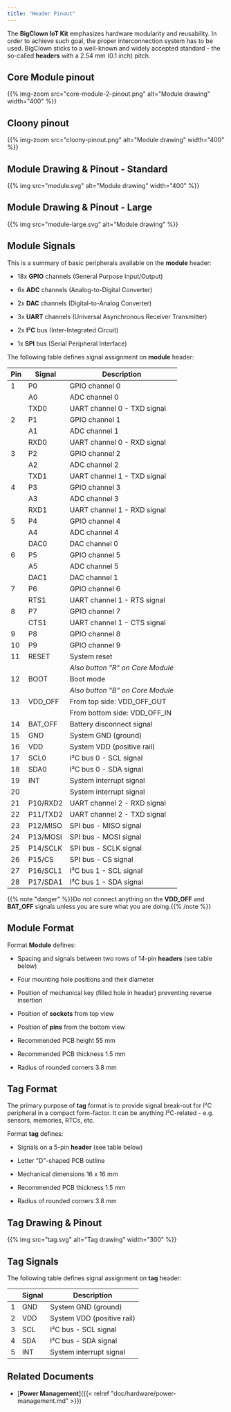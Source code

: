 ```yaml
---
title: "Header Pinout"
---
```


The **BigClown IoT Kit** emphasizes hardware modularity and reusability. In order to achieve such goal, the proper interconnection system has to be used. BigClown sticks to a well-known and widely accepted standard - the so-called **headers** with a 2.54 mm (0.1 inch) pitch.

## Core Module pinout

{{% img-zoom src="core-module-2-pinout.png" alt="Module drawing" width="400" %}}

## Cloony pinout
{{% img-zoom src="cloony-pinout.png" alt="Module drawing" width="400" %}}

## Module Drawing & Pinout - Standard

{{% img src="module.svg" alt="Module drawing" width="400" %}}

## Module Drawing & Pinout - Large

{{% img src="module-large.svg" alt="Module drawing" %}}

## Module Signals

This is a summary of basic peripherals available on the **module** header:

* 18x **GPIO** channels (General Purpose Input/Output)

* 6x **ADC** channels (Analog-to-Digital Converter)

* 2x **DAC** channels (Digital-to-Analog Converter)

* 3x **UART** channels (Universal Asynchronous Receiver Transmitter)

* 2x **I²C** bus (Inter-Integrated Circuit)

* 1x **SPI** bus (Serial Peripheral Interface)

The following table defines signal assignment on **module** header:

| Pin | Signal   | Description                      |
| --- | -------- | -------------------------------- |
| 1   | P0       | GPIO channel 0                   |
|     | A0       | ADC channel 0                    |
|     | TXD0     | UART channel 0 - TXD signal      |
| 2   | P1       | GPIO channel 1                   |
|     | A1       | ADC channel 1                    |
|     | RXD0     | UART channel 0 - RXD signal      |
| 3   | P2       | GPIO channel 2                   |
|     | A2       | ADC channel 2                    |
|     | TXD1     | UART channel 1 - TXD signal      |
| 4   | P3       | GPIO channel 3                   |
|     | A3       | ADC channel 3                    |
|     | RXD1     | UART channel 1 - RXD signal      |
| 5   | P4       | GPIO channel 4                   |
|     | A4       | ADC channel 4                    |
|     | DAC0     | DAC channel 0                    |
| 6   | P5       | GPIO channel 5                   |
|     | A5       | ADC channel 5                    |
|     | DAC1     | DAC channel 1                    |
| 7   | P6       | GPIO channel 6                   |
|     | RTS1     | UART channel 1 - RTS signal      |
| 8   | P7       | GPIO channel 7                   |
|     | CTS1     | UART channel 1 - CTS signal      |
| 9   | P8       | GPIO channel 8                   |
| 10  | P9       | GPIO channel 9                   |
| 11  | RESET    | System reset                     |
|     |          | _Also button "R" on Core Module_ |
| 12  | BOOT     | Boot mode                        |
|     |          | _Also button "B" on Core Module_ |
| 13  | VDD_OFF  | From top side: VDD_OFF_OUT       |
|     |          | From bottom side: VDD_OFF_IN     |
| 14  | BAT_OFF  | Battery disconnect signal        |
| 15  | GND      | System GND (ground)              |
| 16  | VDD      | System VDD (positive rail)       |
| 17  | SCL0     | I²C bus 0 - SCL signal           |
| 18  | SDA0     | I²C bus 0 - SDA signal           |
| 19  | INT      | System interrupt signal          |
| 20  |          | System interrupt signal          |
| 21  | P10/RXD2 | UART channel 2 - RXD signal      |
| 22  | P11/TXD2 | UART channel 2 - TXD signal      |
| 23  | P12/MISO | SPI bus - MISO signal            |
| 24  | P13/MOSI | SPI bus - MOSI signal            |
| 25  | P14/SCLK | SPI bus - SCLK signal            |
| 26  | P15/CS   | SPI bus - CS signal              |
| 27  | P16/SCL1 | I²C bus 1 - SCL signal           |
| 28  | P17/SDA1 | I²C bus 1 - SDA signal           |

{{% note "danger" %}}Do not connect anything on the **VDD_OFF** and **BAT_OFF** signals unless you are sure what you are doing.{{% /note %}}

## Module Format

Format **Module** defines:

* Spacing and signals between two rows of 14-pin **headers** (see table below)

* Four mounting hole positions and their diameter

* Position of mechanical key (filled hole in header) preventing
reverse insertion

* Position of **sockets** from top view

* Position of **pins** from the bottom view

* Recommended PCB height 55 mm

* Recommended PCB thickness 1.5 mm

* Radius of rounded corners 3.8 mm

## Tag Format

The primary purpose of **tag** format is to provide signal break-out for I²C peripheral in a compact form-factor.
It can be anything I²C-related - e.g. sensors, memories, RTCs, etc.

Format **tag** defines:

* Signals on a 5-pin **header** (see table below)

* Letter "D"-shaped PCB outline

* Mechanical dimensions 16 x 16 mm

* Recommended PCB thickness 1.5 mm

* Radius of rounded corners 3.8 mm

## Tag Drawing & Pinout

{{% img src="tag.svg" alt="Tag drawing" width="300" %}}

## Tag Signals

The following table defines signal assignment on **tag** header:

|     | Signal | Description                |
| --- | ------ | -------------------------- |
| 1   | GND    | System GND (ground)        |
| 2   | VDD    | System VDD (positive rail) |
| 3   | SCL    | I²C bus - SCL signal       |
| 4   | SDA    | I²C bus - SDA signal       |
| 5   | INT    | System interrupt signal    |

## Related Documents

* [**Power Management**]({{< relref "doc/hardware/power-management.md" >}})
